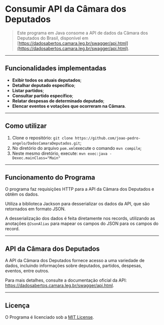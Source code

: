 # Consumir API da Câmara dos Deputados

> Este programa em Java consome a API de dados da 
> Câmara dos Deputados do Brasil, disponível em [https://dadosabertos.camara.leg.br/swagger/api.html](https://dadosabertos.camara.leg.br/swagger/api.html).

---
## Funcionalidades implementadas

- **Exibir todos os atuais deputados**;
- **Detalhar deputado específico**;
- **Listar partidos**;
- **Consultar partido específico**;
- **Relatar despesas de determinado deputado**;
- **Elencar eventos e votações que ocorreram na Câmara**.

---
## Como utilizar

1. Clone o repositório: `git clone https://github.com/joao-pedro-angelo/DadosCamaraDeputados.git`;
2. No diretório do arquivo `pom.xml`execute o comando `mvn compile`;
3. Neste mesmo diretório, execute: `mvn exec:java -Dexec.mainClass="Main"`

---
## Funcionamento do Programa

O programa faz requisições HTTP para a API da Câmara dos Deputados e obtêm os dados.

Utiliza a biblioteca Jackson para desserializar os dados da API, que são retornados em formato JSON.

A desserialização dos dados é feita diretamente nos records, utilizando as anotações `@JsonAlias` para mapear os campos
do JSON para os campos do record.

---
## API da Câmara dos Deputados

A API da Câmara dos Deputados fornece acesso a uma variedade de dados, incluindo informações sobre deputados, partidos,
despesas, eventos, entre outros.

Para mais detalhes, consulte a documentação oficial da API: https://dadosabertos.camara.leg.br/swagger/api.html.

---
## Licença

O Programa é licenciado sob a [MIT License](LICENSE).
